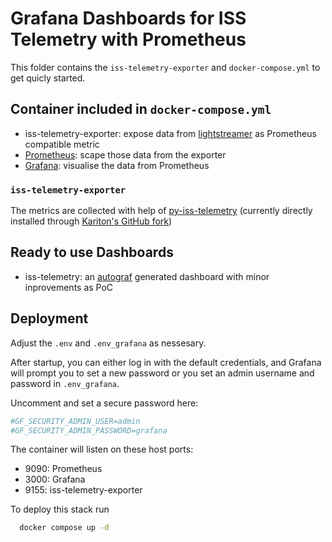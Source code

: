
# Grafana Dashboards for ISS Telemetry with Prometheus

This folder contains the `iss-telemetry-exporter` and `docker-compose.yml` to get quicly started.

## Container included in `docker-compose.yml`

- iss-telemetry-exporter: expose data from [lightstreamer](https://demos.lightstreamer.com/ISSLive/) as Prometheus compatible metric
- [Prometheus](https://prometheus.io): scape those data from the exporter
- [Grafana](https://grafana.com): visualise the data from Prometheus

### `iss-telemetry-exporter`
The metrics are collected with help of [py-iss-telemetry](https://pypi.org/project/py-iss-telemetry/) (currently directly installed through [Kariton's GitHub fork](https://github.com/Kariton/py-iss-telemetry))

## Ready to use Dashboards
- iss-telemetry: an [autograf](https://github.com/FUSAKLA/autograf) generated dashboard with minor inprovements as PoC

## Deployment

Adjust the `.env` and `.env_grafana` as nessesary.

After startup, you can either log in with the default credentials, and Grafana will prompt you to set a new password or
you set an admin username and password in `.env_grafana`.

Uncomment and set a secure password here:
```yaml
#GF_SECURITY_ADMIN_USER=admin
#GF_SECURITY_ADMIN_PASSWORD=grafana
```

The container will listen on these host ports:
- 9090: Prometheus
- 3000: Grafana
- 9155: iss-telemetry-exporter

To deploy this stack run

```bash
  docker compose up -d
```

